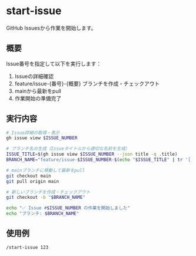 # start-issue

GitHub Issuesから作業を開始します。

## 概要

Issue番号を指定して以下を実行します：

1. Issueの詳細確認
2. feature/issue-{番号}-{概要} ブランチを作成・チェックアウト
3. mainから最新をpull
4. 作業開始の準備完了

## 実行内容

```bash
# Issue詳細の取得・表示
gh issue view $ISSUE_NUMBER

# ブランチ名の生成（Issueタイトルから適切な名前を生成）
ISSUE_TITLE=$(gh issue view $ISSUE_NUMBER --json title -q .title)
BRANCH_NAME="feature/issue-$ISSUE_NUMBER-$(echo "$ISSUE_TITLE" | tr '[:upper:]' '[:lower:]' | sed 's/[^a-z0-9]/-/g' | sed 's/--*/-/g' | sed 's/^-\|-$//g')"

# mainブランチに移動して最新をpull
git checkout main
git pull origin main

# 新しいブランチを作成・チェックアウト
git checkout -b "$BRANCH_NAME"

echo "✅ Issue #$ISSUE_NUMBER の作業を開始しました"
echo "ブランチ: $BRANCH_NAME"
```

## 使用例

```
/start-issue 123
```
